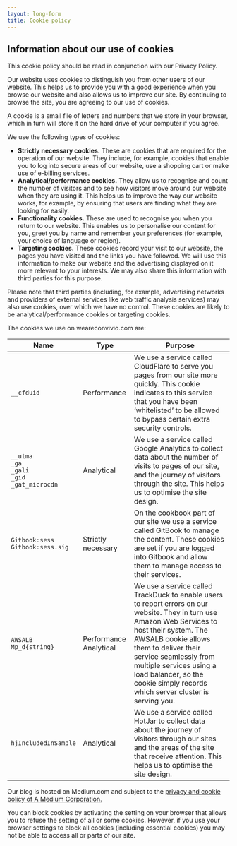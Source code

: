 ```yaml
---
layout: long-form
title: Cookie policy
---
```


## Information about our use of cookies

This cookie policy should be read in conjunction with our Privacy Policy.

Our website uses cookies to distinguish you from other users of our website. This helps us to provide you with a good experience when you browse our website and also allows us to improve our site. By continuing to browse the site, you are agreeing to our use of cookies.

A cookie is a small file of letters and numbers that we store in your browser, which in turn will store it on the hard drive of your computer if you agree.

We use the following types of cookies:

* **Strictly necessary cookies.** These are cookies that are required for the operation of our website. They include, for example, cookies that enable you to log into secure areas of our website, use a shopping cart or make use of e-billing services.
* **Analytical/performance cookies.** They allow us to recognise and count the number of visitors and to see how visitors move around our website when they are using it. This helps us to improve the way our website works, for example, by ensuring that users are finding what they are looking for easily.
* **Functionality cookies.** These are used to recognise you when you return to our website. This enables us to personalise our content for you, greet you by name and remember your preferences (for example, your choice of language or region).
* **Targeting cookies.** These cookies record your visit to our website, the pages you have visited and the links you have followed. We will use this information to make our website and the advertising displayed on it more relevant to your interests. We may also share this information with third parties for this purpose.

Please note that third parties (including, for example, advertising networks and providers of external services like web traffic analysis services) may also use cookies, over which we have no control. These cookies are likely to be analytical/performance cookies or targeting cookies.

The cookies we use on weareconvivio.com are:

<table>
    <thead><tr>
      <th>Name</th>
      <th>Type</th>
      <th>Purpose</th>
    </tr></thead>
    <tbody>
        <tr>
            <td><code>__cfduid</code></td>
            <td>Performance</td>
            <td>We use a service called CloudFlare to serve you pages from our site more quickly. This cookie indicates to this service that you have been ‘whitelisted’ to be allowed to bypass certain extra security controls.</td>
        </tr>
        <tr>
            <td><code>__utma<br />_ga<br />_gali<br />_gid<br />_gat_microcdn</code></td>
            <td>Analytical</td>
            <td>We use a service called Google Analytics to collect data about the number of visits to pages of our site, and the journey of visitors through the site. This helps us to optimise the site design.</td>
        </tr>
        <tr>
            <td><code>Gitbook:sess<br />Gitbook:sess.sig</code></td>
            <td>Strictly necessary</td>
            <td>On the cookbook part of our site we use a service called GitBook to manage the content. These cookies are set if you are logged into Gitbook and allow them to manage access to their services.</td>
        </tr>
        <tr>
            <td><code>AWSALB<br />Mp_d{string}</code></td>
            <td>Performance<br />Analytical</td>
            <td>We use a service called TrackDuck to enable users to report errors on our website. They in turn use Amazon Web Services to host their system. The AWSALB cookie allows them to deliver their service seamlessly from multiple services using a load balancer, so the cookie simply records which server cluster is serving you.</td>
        </tr>
        <tr>
            <td><code>hjIncludedInSample</code></td>
            <td>Analytical</td>
            <td>We use a service called HotJar to collect data about the journey of visitors through our sites and the areas of the site that receive attention. This helps us to optimise the site design.</td>
        </tr>
    </tbody>
</table>

Our blog is hosted on Medium.com and subject to the [privacy and cookie policy of A Medium Corporation.](https://medium.com/policy/medium-privacy-policy-f03bf92035c9)

You can block cookies by activating the setting on your browser that allows you to refuse the setting of all or some cookies. However, if you use your browser settings to block all cookies (including essential cookies) you may not be able to access all or parts of our site.


